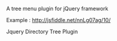 A tree menu plugin for jQuery framework 

Example :
http://jsfiddle.net/nnLg07ag/10/

Jquery Directory Tree Plugin
